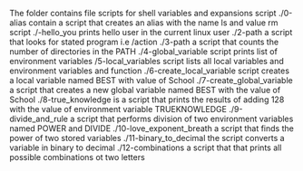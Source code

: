 The folder contains file scripts for shell variables and expansions
script ./0-alias contain a script that creates an alias with the name ls and value rm
script ./-hello_you prints hello user in the current linux user
./2-path a script that looks for stated program i.e /action
./3-path a script that counts the number of directories in the PATH
./4-global_variable script prints list of environment variables
/5-local_variables script lists all local variables and environment variables and function
./6-create_local_variable script creates a local variable named BEST with value of School
./7-create_global_variable a script that creates a new global variable named BEST with the value of School
./8-true_knowledge is a script that prints the results of adding 128 with the value of environment variable TRUEKNOWLEDGE
./9-divide_and_rule a script that performs division of two environment variables named POWER and DIVIDE
./10-love_exponent_breath a script that finds the power of two stored variables
./11-binary_to_decimal  the script converts a variable in binary to decimal
./12-combinations a script that that prints all possible combinations ot two letters
